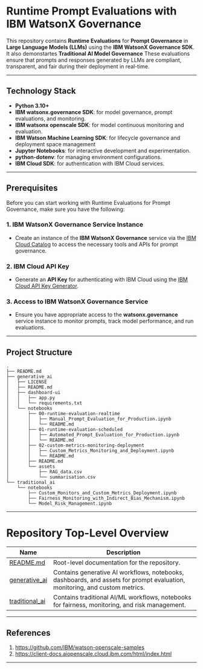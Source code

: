 # Runtime Prompt Evaluations with IBM WatsonX Governance

This repository contains **Runtime Evaluations** for **Prompt Governance** in **Large Language Models (LLMs)** using the **IBM WatsonX Governance SDK**. It also demonstartes **Traditional AI Model Governance** These evaluations ensure that prompts and responses generated by LLMs are compliant, transparent, and fair during their deployment in real-time.

---

## Technology Stack

- **Python 3.10+**
- **IBM watsonx.governance SDK**: for model governance, prompt evaluations, and monitoring.
- **IBM watsonx openscale SDK**: for model continuous monitoring and evaluation.
- **IBM Watson Machine Learning SDK**: for lifecycle governance and deployment space management
- **Jupyter Notebooks**: for interactive development and experimentation.
- **python-dotenv**: for managing environment configurations.
- **IBM Cloud SDK**: for authentication with IBM Cloud services.

---

## Prerequisites

Before you can start working with Runtime Evaluations for Prompt Governance, make sure you have the following:

### 1. **IBM WatsonX Governance Service Instance**
   - Create an instance of the **IBM WatsonX Governance** service via the [IBM Cloud Catalog](https://cloud.ibm.com/catalog) to access the necessary tools and APIs for prompt governance.

### 2. **IBM Cloud API Key**
   - Generate an **API Key** for authenticating with IBM Cloud using the [IBM Cloud API Key Generator](https://cloud.ibm.com/docs/account?topic=account-userapikey).

### 3. **Access to IBM WatsonX Governance Service**
   - Ensure you have appropriate access to the **watsonx.governance** service instance to monitor prompts, track model performance, and run evaluations.

---
## Project Structure

```
.
├── README.md
├── generative_ai
│   ├── LICENSE
│   ├── README.md
│   ├── dashboard-ui
│   │   ├── app.py
│   │   └── requirements.txt
│   └── notebooks
│       ├── 00-runtime-evaluation-realtime
│       │   ├── Manual_Prompt_Evaluation_for_Production.ipynb
│       │   └── README.md
│       ├── 01-runtime-evaluation-scheduled
│       │   ├── Automated_Prompt_Evaluation_for_Production.ipynb
│       │   └── README.md
│       ├── 02-custom-metrics-monitoring-deployment
│       │   ├── Custom_Metrics_Monitoring_and_Deployment.ipynb
│       │   └── README.md
│       ├── README.md
│       └── assets
│           ├── RAG_data.csv
│           └── summarisation.csv
└── traditional_ai
    └── notebooks
        ├── Custom_Monitors_and_Custom_Metrics_Deployment.ipynb
        ├── Fairness_Monitoring_with_Indirect_Bias_Mechanism.ipynb
        └── Model_Risk_Management.ipynb
```

---

# Repository Top-Level Overview

| Name             | Description                                                                 |
|------------------|-----------------------------------------------------------------------------|
| [README.md](README.md)      | Root-level documentation for the repository.                               |
| [generative_ai](generative_ai/README.md)  | Contains generative AI workflows, notebooks, dashboards, and assets for prompt evaluation, monitoring, and custom metrics. |
| [traditional_ai](traditional_ai) | Contains traditional AI/ML workflows, notebooks for fairness, monitoring, and risk management. |

---

## References

1. https://github.com/IBM/watson-openscale-samples
2. https://client-docs.aiopenscale.cloud.ibm.com/html/index.html

---






